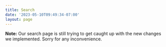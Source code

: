 ```yaml
---
title: Search
date: '2023-05-10T09:49:34-07:00'
layout: page
---
```


**Note:** Our search page is still trying to get caught up with the new changes we implemented. Sorry for any inconvenience.

<script async src="https://cse.google.com/cse.js?cx=004234720413995998423:vyup6kxwuhp"></script>
<div class="gcse-search"></div>
